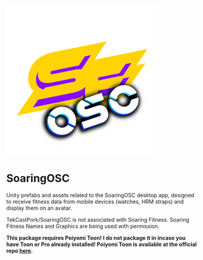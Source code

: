 ![SoaringOSC Logo](./Packages/com.tekcast.soaringosc/Logo.png)


# SoaringOSC

Unity prefabs and assets related to the SoaringOSC desktop app, designed to receive fitness data from
mobile devices (watches, HRM straps) and display them on an avatar.

TekCastPork/SoaringOSC is not associated with Soaring Fitness. Soaring Fitness Names and Graphics are being used with permission.

**This package requires Poiyomi Toon! I do not package it in incase you have Toon or Pro already installed! Poiyomi Toon is available at the official repo [here](https://github.com/poiyomi/PoiyomiToonShader).**
